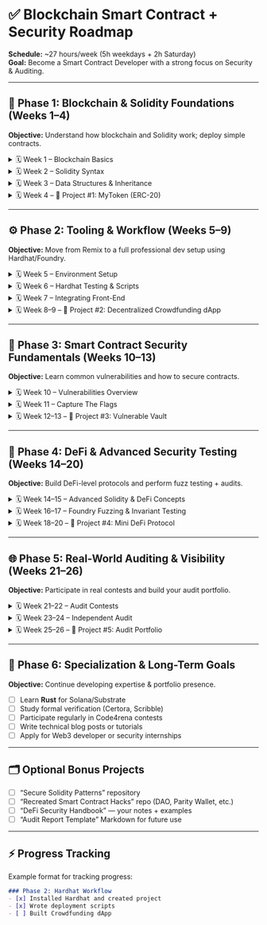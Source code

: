 # ✅ Blockchain Smart Contract + Security Roadmap

**Schedule:** ~27 hours/week (5h weekdays + 2h Saturday)  
**Goal:** Become a Smart Contract Developer with a strong focus on Security & Auditing.

---

## 📘 Phase 1: Blockchain & Solidity Foundations (Weeks 1–4)
**Objective:** Understand how blockchain and Solidity work; deploy simple contracts.

<details>
<summary>🗓️ Week 1 – Blockchain Basics</summary>

- [x] Learn what a blockchain is (blocks, nodes, consensus)
- [x] Study Ethereum architecture (EVM, gas, accounts)
- [x] Watch “Intro to Ethereum” (freeCodeCamp or Dapp University)
- [ ] Read: [ethereum.org → What is Ethereum?](https://ethereum.org/en/what-is-ethereum/)
- [x] Install MetaMask and explore test networks (Sepolia/Goerli)

</details>

<details>
<summary>🗓️ Week 2 – Solidity Syntax</summary>

- [ ] Complete **CryptoZombies** up to level 5  
- [ ] Study **[Solidity by Example](https://solidity-by-example.org)**  
- [x] Understand visibility, modifiers, and constructors  
- [x] Deploy a simple contract in Remix IDE  

</details>

<details>
<summary>🗓️ Week 3 – Data Structures & Inheritance</summary>

- [x] Learn arrays, mappings, structs  
- [x] Practice modifiers, events, and error handling  
- [ ] Learn inheritance and interfaces  

</details>

<details>
<summary>🗓️ Week 4 – 🧩 Project #1: MyToken (ERC-20)</summary>

- [ ] Implement ERC-20 token (mint, burn, transfer)
- [ ] Test in Remix with multiple accounts
- [ ] Write README.md explaining token logic
- [ ] Push to GitHub ✅  

</details>

---

## ⚙️ Phase 2: Tooling & Workflow (Weeks 5–9)
**Objective:** Move from Remix to a full professional dev setup using Hardhat/Foundry.

<details>
<summary>🗓️ Week 5 – Environment Setup</summary>

- [ ] Install Node.js, Hardhat, and Foundry  
- [ ] Initialize a new Hardhat project  
- [ ] Learn compilation, deployment, testing commands  

</details>

<details>
<summary>🗓️ Week 6 – Hardhat Testing & Scripts</summary>

- [ ] Write unit tests in Mocha + Chai  
- [ ] Create and run deployment scripts  
- [ ] Simulate contract interactions on localhost  

</details>

<details>
<summary>🗓️ Week 7 – Integrating Front-End</summary>

- [ ] Set up React + Ethers.js  
- [ ] Connect MetaMask wallet and display account info  
- [ ] Build basic UI to interact with contract  

</details>

<details>
<summary>🗓️ Week 8–9 – 🧩 Project #2: Decentralized Crowdfunding dApp</summary>

- [ ] Smart contract: campaign creation, funding, withdrawal  
- [ ] Front-end: campaign dashboard with wallet connect  
- [ ] Tests: ensure proper fund transfers  
- [ ] Document & push to GitHub ✅  

</details>

---

## 🔐 Phase 3: Smart Contract Security Fundamentals (Weeks 10–13)
**Objective:** Learn common vulnerabilities and how to secure contracts.

<details>
<summary>🗓️ Week 10 – Vulnerabilities Overview</summary>

- [ ] Study reentrancy, tx.origin misuse, overflow/underflow  
- [ ] Review **[SWC Registry](https://swcregistry.io)**  
- [ ] Read OpenZeppelin’s security best practices  

</details>

<details>
<summary>🗓️ Week 11 – Capture The Flags</summary>

- [ ] Complete first 5 **[Ethernaut](https://ethernaut.openzeppelin.com)** levels  
- [ ] Solve 2–3 **[Damn Vulnerable DeFi](https://www.damnvulnerabledefi.xyz)** challenges  
- [ ] Read one real audit report (Code4rena or OpenZeppelin)  

</details>

<details>
<summary>🗓️ Week 12–13 – 🧩 Project #3: Vulnerable Vault</summary>

- [ ] Create a Vault contract with a reentrancy bug  
- [ ] Write exploit contract to drain ETH  
- [ ] Patch vulnerability and re-test  
- [ ] Write `audit.md` describing issue + mitigation  
- [ ] Push to GitHub ✅  

</details>

---

## 🧰 Phase 4: DeFi & Advanced Security Testing (Weeks 14–20)
**Objective:** Build DeFi-level protocols and perform fuzz testing + audits.

<details>
<summary>🗓️ Week 14–15 – Advanced Solidity & DeFi Concepts</summary>

- [ ] Study ERC-4626 vault standard  
- [ ] Learn about lending pools, oracles, AMMs  
- [ ] Explore flash loans and liquidation mechanics  

</details>

<details>
<summary>🗓️ Week 16–17 – Foundry Fuzzing & Invariant Testing</summary>

- [ ] Use Foundry Forge for property-based tests  
- [ ] Implement invariants for lending logic  
- [ ] Integrate static analysis with **Slither**  

</details>

<details>
<summary>🗓️ Week 18–20 – 🧩 Project #4: Mini DeFi Protocol</summary>

- [ ] Build a simple lending/borrowing contract  
- [ ] Implement collateral, interest, liquidation  
- [ ] Test using fuzzing + invariants  
- [ ] Write professional-style `audit-report.md`  
- [ ] Push to GitHub ✅  

</details>

---

## 🌐 Phase 5: Real-World Auditing & Visibility (Weeks 21–26)
**Objective:** Participate in real contests and build your audit portfolio.

<details>
<summary>🗓️ Week 21–22 – Audit Contests</summary>

- [ ] Join **Code4rena** or **Sherlock** contest  
- [ ] Submit one or more findings  
- [ ] Review **Immunefi** bounties  

</details>

<details>
<summary>🗓️ Week 23–24 – Independent Audit</summary>

- [ ] Pick open-source contract repo  
- [ ] Perform manual audit (access control, logic flaws)  
- [ ] Write audit report (title, severity, fix)  

</details>

<details>
<summary>🗓️ Week 25–26 – 🧩 Project #5: Audit Portfolio</summary>

- [ ] Create `web3-security-portfolio` GitHub repo  
- [ ] Add 3–5 audit reports (Vault, DeFi, external projects)  
- [ ] Include tools list + lessons learned in README  
- [ ] Share on LinkedIn/X for visibility ✅  

</details>

---

## 🎯 Phase 6: Specialization & Long-Term Goals
**Objective:** Continue developing expertise & portfolio presence.

- [ ] Learn **Rust** for Solana/Substrate  
- [ ] Study formal verification (Certora, Scribble)  
- [ ] Participate regularly in Code4rena contests  
- [ ] Write technical blog posts or tutorials  
- [ ] Apply for Web3 developer or security internships  

---

## 🗂️ Optional Bonus Projects
- [ ] “Secure Solidity Patterns” repository  
- [ ] “Recreated Smart Contract Hacks” repo (DAO, Parity Wallet, etc.)  
- [ ] “DeFi Security Handbook” — your notes + examples  
- [ ] “Audit Report Template” Markdown for future use  

---

## ⚡ Progress Tracking
Example format for tracking progress:
```markdown
### Phase 2: Hardhat Workflow
- [x] Installed Hardhat and created project
- [x] Wrote deployment scripts
- [ ] Built Crowdfunding dApp
